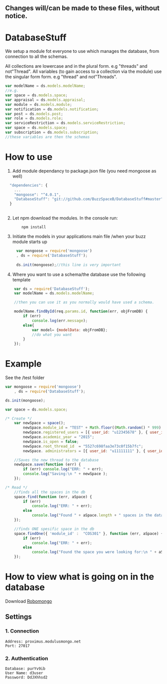 ## Changes will/can be made to these files, without notice.

# DatabaseStuff
We setup a module fot everyone to use which manages the database, from connection to all the schemas.

All collections are lowercase and in the plural form. e.g "threads" and not"Thread".
All variables (to gain access to a collection via the module) use the singular form form. e.g "thread" and not"Threads".
```javascript
var modelName = ds.models.modelName;
//e.g.
var space = ds.models.space;
var appraisal = ds.models.appraisal;
var module = ds.models.module;
var notification = ds.models.notification;
var post = ds.models.post;
var role = ds.models.role;
var serviceRestriction = ds.models.serviceRestriction;
var space = ds.models.space;
var subscription = ds.models.subscription;
//these variables are then the schemas 
```

# How to use
1. Add module dependancy to package.json file (you need mongoose as well)
  ```javascript
    "dependencies": {
      ...
      "mongoose": "^4.0.1",
      "DatabaseStuff": "git://github.com/BuzzSpaceB/DatabaseStuff#master"
    }
      
  ```
2. Let npm download the modules. In the console run:
    ```
        npm install
    ```
3. Initiate the models in your applications main file /when your buzz module starts up
  ```javascript
       var mongoose = require('mongoose')
       , ds = require('DatabaseStuff');
       
       ds.init(mongoose);//this line is very important
  ```
4. Where you want to use a schema/the database use the following template
  ```javascript
      var ds = require('DatabaseStuff');
      var modelName = ds.models.modelName;
  
      //then you can use it as you normally would have used a schema.
  
      modelName.findById(req.params.id, function(err, objFromDB) {
          if (err)
              console.log(err.message);
          else{
              var model= {modelData: objFromDB};
              //do what you want
          }
      });
  ```
# Example
See the /test folder
```javascript
var mongoose = require('mongoose')
    , ds = require('DatabaseStuff');

ds.init(mongoose);

var space = ds.models.space;

/* Create */
    var newSpace = space();
        newSpace.module_id = "TEST" + Math.floor((Math.random() * 999) + 1);;
        newSpace.registered_users = [{ user_id: "u12345678" }, { user_id: "u87654321" }];
        newSpace.academic_year = "2015";
        newSpace.is_open = false;
        newSpace.root_thread_id	 = "5527c698faa3e73c0f15b7fc";
        newSpace. administrators = [{ user_id: "u11111111" }, { user_id: "u99999999" }];

    //Saves the new thread to the database
    newSpace.save(function (err) {
        if (err) console.log("ERR: " + err);
        console.log("Saving:\n " + newSpace );
    });

/* Read */
    //finds all the spaces in the db
    space.find(function (err, aSpace) {
        if (err)
            console.log("ERR: " + err);
        else
            console.log("Found " + aSpace.length + " spaces in the database.");
    });

    //finds ONE spesific space in the db
    space.findOne({ 'module_id' :  "COS301" }, function (err, aSpace) {
        if (err)
            console.log("ERR: " + err);
        else
            console.log("Found the space you were looking for:\n " + aSpace);
    });
```

# How to view what is going on in the database
Download [Robomongo](http://robomongo.org/)
## Settings
### 1. Connection
    Address: proximus.modulusmongo.net
    Port: 27017
### 2. Authentication
```
Database: purYv9ib
User Name: d3user
Password: DdJXhhsd2
```
